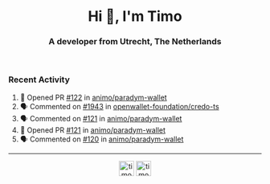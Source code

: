 <h1 align="center">Hi 👋, I'm Timo</h1>
<h3 align="center">A developer from Utrecht, The Netherlands</h3>
<br/>
<!-- https://github.com/rahuldkjain/github-profile-readme-generator --!>

<!--  <p align="left"><img src="https://github-readme-stats.vercel.app/api?username=timoglastra&show_icons=true&count_private=true&" alt="timoglastra" /></p> --!>

<!--
Github language stats
<p align="left"><img src="https://github-readme-stats.vercel.app/api/top-langs/?username=timoglastra&layout=compact" alt="timoglastra" /><p>
-->

<!-- Codestats language stats -->
<!-- <p align="left"><img src="https://codestats-readme.vercel.app/api/top-langs/?username=timoglastra&layout=compact&language_count=12" alt="timoglastra" /><p>    --!>
  
<h3>Recent Activity</h3>

<!--START_SECTION:activity-->
1. 💪 Opened PR [#122](https://github.com/animo/paradym-wallet/pull/122) in [animo/paradym-wallet](https://github.com/animo/paradym-wallet)
2. 🗣 Commented on [#1943](https://github.com/openwallet-foundation/credo-ts/issues/1943#issuecomment-2228423542) in [openwallet-foundation/credo-ts](https://github.com/openwallet-foundation/credo-ts)
3. 🗣 Commented on [#121](https://github.com/animo/paradym-wallet/pull/121#issuecomment-2227340891) in [animo/paradym-wallet](https://github.com/animo/paradym-wallet)
4. 💪 Opened PR [#121](https://github.com/animo/paradym-wallet/pull/121) in [animo/paradym-wallet](https://github.com/animo/paradym-wallet)
5. 🗣 Commented on [#120](https://github.com/animo/paradym-wallet/pull/120#issuecomment-2227306991) in [animo/paradym-wallet](https://github.com/animo/paradym-wallet)
<!--END_SECTION:activity-->

---

<p align="center">
<a href="https://twitter.com/timoglastra" target="blank"><img align="center" src="https://cdn.jsdelivr.net/npm/simple-icons@3.0.1/icons/twitter.svg" alt="timoglastra" height="30" width="30" /></a>
<a href="https://linkedin.com/in/timoglastra" target="blank"><img align="center" src="https://cdn.jsdelivr.net/npm/simple-icons@3.0.1/icons/linkedin.svg" alt="timoglastra" height="30" width="30" /></a>
</p>



